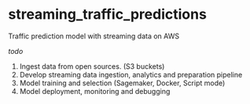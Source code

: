 # streaming_traffic_predictions
Traffic prediction model with streaming data on AWS

_todo_

1. Ingest data from open sources. (S3 buckets)
2. Develop streaming data ingestion, analytics and preparation pipeline
3. Model training and selection (Sagemaker, Docker, Script mode)
4. Model deployment, monitoring and debugging
